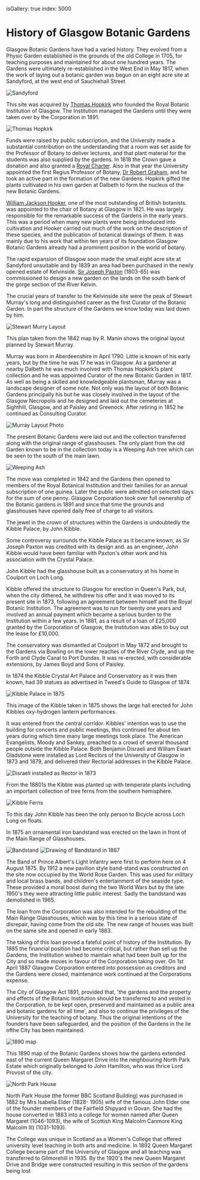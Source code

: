 isGallery: true
index: 5000

# History of Glasgow Botanic Gardens

Glasgow Botanic Gardens have had a varied history.  They evolved from
a Physic Garden established in the grounds of the old College in 1705,
for teaching purposes and maintained for about one hundred years.  The
Gardens were ultimately re-established in the West End in May 1817,
when the work of laying out a botanic garden was begun on an eight
acre site at Sandyford, at the west end of Sauchiehall Street

![Sandyford](image:sandyford.jpg)

This site was acquired by [Thomas Hopkirk](/wiki/Thomas_Hopkirk) who founded the Royal Botanic
Institution of Glasgow. The Institution managed the Gardens until they
were taken over by the Corporation in 1891.

![Thomas Hopkirk](image:hopkirk.jpg)

Funds were raised by public subscription, and the University made a
substantial contribution on the understanding that a room was set
aside for the Professor of Botany to deliver lectures, and that plant
material for the students was also supplied by the gardens. In 1818
the Crown gave a donation and also granted a [Royal Charter](/wiki/Royal_charter). Also in
that year the University appointed the first Regius Professor of
Botany, [Dr Robert Graham](/wiki/Robert_Graham_%28botanist%29), and he took an active part in the formation
of the new Gardens. Hopkirk gifted the plants cultivated in his own
garden at Dalbeth to form the nucleus of the new Botanic Gardens.

[William Jackson Hooker](/wiki/William_Jackson_Hooker),
one of the most outstanding of British botanists. was appointed to the
chair of Botany at Glasgow in 1821. He was largely responsible for the
remarkable success of the Gardens in the early years. This was a
period when many new plants were being introduced into cultivation and
Hooker carried out much of the work on the description of these
species, and the publication of botanical drawings of them. It was
mainly due to his work that within ten years of its foundation Glasgow
Botanic Gardens already had a prominent position in the world of
botany.

The rapid expansion of Glasgow soon made the small eight acre site at
Sandyford unsuitable and by 1839 an area had been purchased in the
newly opened estate of
Kelvinside. [Sir Joseph Paxton](/wiki/Joseph_Paxton)
(1803-65) was commissioned to design a new garden on the lands on the
south bank of the gorge section of the River Kelvin.

The crucial years of transfer to the Kelvinside site were the peak of
Stewart Murray's long and distinguished career as the first Curator of
the Botanic Garden. In part the structure of the Gardens we know today
was laid down by him.

![Stewart Murry Layout](image:stewart-murray-layout.jpg)

This plan taken from the 1842 map by R. Manin shows the original
layout planned by Stewart Murray.

Murray was born in Aberdeenshire in April 1790. Little is known of his
early years, but by the time he was 17 he was in Glasgow. As a
gardener at nearby Dalbeth he was much involved with Thomas Hopkirk1s
plant collection and he was appointed Curator of the new Botanic
Garden in 1817. As well as being a skilled and knowledgeable
plantsman, Murray was a landscape designer of some note. Not only was
the layout of both Botanic Gardens principally his but he was closely
involved in the layout of the Glasgow Necropolis and he designed and
laid out the cemeteries at Sighthill, Glasgow, and at Paisley and
Greenock. After retiring in 1852 he continued as Consulting Curator.

![Murray Layout Photo](image:murray-layout-photo.jpg)

The present Botanic Gardens were laid out and the collection
transferred along with the original range of glasshouses. The only
plant from the old Garden known to be in the collection today is a
Weeping Ash tree which can be seen to the south of the main lawn.

![Weeping Ash](image:weeping-ash.jpg)

The move was completed in 1842 and the Gardens then opened to members
of the Royal Botanical lnstitution and their families for an annual
subscription of one guinea. Later the public were admitted on selected
days for the sum of one penny. Glasgow Corporation took over full
ownership of the Botanic gardens in 1891 and since that time the
grounds and glasshouses have opened daily free of charge to all
visitors.

The jewel in the crown of structures within the Gardens is undoubtedly
the Kibble Palace, by John Kibble.

Some controversy surrounds the Kibble Palace as it became known, as
Sir Joseph Paxton was credited with its design and. as an engineer,
John Kibble would have been familiar with Paxton's other work and his
association with the Crystal Palace.

John Kibble had the glasshouse built as a conservatory at his home in
Coulport on Loch Long.

Kibble offered the structure to Glasgow for erection in Queen's Park,
but, when the city dithered, he withdrew his offer and it was moved to
its present site in 1873, following an agreement between himself and
the Royal Botanic Institution. The agreement was to run for twenty one
years and involved an annual payment which became a serious burden to
the Institution within a few years. In 1881, as a result of a loan of
£25,000 granted by the Corporation of Glasgow, the Institution was
able to buy out the lease for £10,000.

The conservatory was dismantled at Coulport in May 1872 and brought to
the Gardens via Bowling on the lower reaches of the River Clyde, and
up the Forth and Clyde Canal to Port Dundas. It was re-erected, with
considerable extensions, by James Boyd and Sons of Paisley.

In 1874 the Kibble Crystal Art Palace and Conservatory as it was then
known, had 39 statues as advertised in Tweed's Guide to Glasgow of
1874.

![Kibble Palace in 1875](image:kibble-1875.jpg)

This image of the Kibble taken in 1875 shows the large hall erected
for John Kibbles oxy-hydrogen lantern performances.


It was entered from the central corridor. Kibbles' intention was to
use the building for concerts and public meetings, this continued for
about ten years during which time many large meetings took place. The
American Evangelists, Moody and Sankey, preached to a crowd of several
thousand people outside the Kibble Palace. Both Benjamin Disraeli and
William Ewart Gladstone were installed as Lord Rectors of the
University of Glasgow in 1873 and 1879, and delivered their Rectorial
addresses in the Kibble Palace.

![Disraeli installed as Rector in 1873](image:disraeli-rector.jpg)

From the 18801s the Kibble was planted up with temperate plants
including an important collection of tree ferns from the southern
hemisphere.

![Kibble Ferns](image:kibble-ferns.jpg)

To this day John Kibble has been the only person to Bicycle across
Loch Long on floats.

In 1875 an ornamental iron bandstand was erected on the lawn in front
of the Main Range of Glasshouses.

![Bandstand](image:bandstand.jpg)
![Drawing of Bandstand in 1887](image:bandstand-1887.jpg)

The Band of Prince Albert's Light Infantry were first to perform here
on 4 August 1875. By 1912 a new pavilion style band-stand was
constructed on the site now occupied by the World Rose Garden. This
was used for military and local brass bands, and children's
entertainment of the seaside type. These provided a moral boost during
the two World Wars but by the late 1950's they were attracting little
public interest. Sadly the bandstand was demolished in 1965.

The loan from the Corporation was also intended for the rebuilding of
the Main Range Glasshouses, which was by this time in a serious state
of disrepair, having come from the old site. The new range of houses
was built on the same site and opened in early 1883. 

The taking of this loan proved a fateful point of history of the
Institution. By 1885 the financial position had become critical, but
rather than sell up the Gardens, the Institution wished to maintain
what had been built up for the City and so made moves in favour of the
Corporation taking over. On 1st April 1887 Glasgow Corporation entered
into possession as creditors and the Gardens were closed, maintenance
work continued at the Corporations expense.

The City of Glasgow Act 1891, provided that, 'the gardens and the
property and effects of the Botanic Institution should be transferred
to and vested in the Corporation, to be kept open, preserved and
maintained as a public area and botanic gardens for all time', and
also to continue the privileges of the University for the teaching of
botany. Thus the original intentions of the founders have been
safeguarded, and the position of the Gardens in the lie ofthe City has
been maintained.

![1890 map](image:1890map.jpg)

This 1890 map of the Botanic Gardens shows how the gardens extended
east of the current Queen Margaret Drive into the neighbouring North
Park Estate which originally belonged to John Hamilton, who was thrice
Lord Provost of the city.

![North Park House](image:northparkhouse.jpg)

North Park House (the former BBC Scotland Building) was purchased in
1882 by Mrs Isabella Elder (1828- 1905) wife of the famous John Elder
one of the founder members of the Fairfield Shipyard in Govan. She had
the house converted in 1883 into a college for women named after Queen
Margaret (1046-1093), the wife of Scottish King Malcolm Canmore King
Malcolm Ill) (1031-1093). 

The College was unique in Scotland as a Women's College that offered
university level teaching in both arts and medicine. In 1892 Queen
Margaret College became part of the University of Glasgow and all
teaching was transferred to Gilmorehill in 1935.  By the 1920's the
new Queen Margaret Drive and Bridge were constructed resulting in this
section of the gardens being lost
